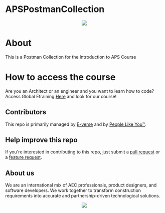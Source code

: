 # APSPostmanCollection

<p align="center">
<img src="https://s3.us-east-1.amazonaws.com/everse.assets/GithubReadme/1675946544026.jpg" />
</p>

# About
This is a Postman Collection for the Introduction to APS Course

# How to access the course
Are you an Architect or an engineer and you want to learn how to code? Access Global Etraining [Here](https://www.globaletraining.ca/) and look for our course!


## Contributors
This repo is primarily managed by [E-verse](https://www.e-verse.com/) and by [People Like You™](https://github.com/EverseDevelopment/APSPostmanCollection/pulse).

## Help improve this repo
If you're interested in contributing to this repo, just submit a [pull request](https://github.com/EverseDevelopment/APSPostmanCollection/pulls) or a [feature request](https://github.com/EverseDevelopment/APSPostmanCollection/issues).

## About us ##

We are an international mix of AEC professionals, product designers, and software developers. We work together to transform construction requirements into accurate and partnership-driven technological solutions.

<p align="center">
    <a href="https://www.e-verse.com/">
    <img src="https://s3.amazonaws.com/everse.assets/GithubReadme/e-verse_logo_no+slogan.jpg" align="center">
    </a>
</p>